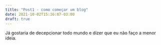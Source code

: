```yaml
---
title: "Post1 - como começar um blog"
date: 2021-10-02T15:16:07-03:00
draft: true
---
```


Já gostaria de decepcionar todo mundo e dizer que eu não faço a menor ideia.
